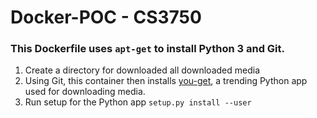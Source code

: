 # Docker-POC - CS3750

### This Dockerfile uses ```apt-get``` to install Python 3 and Git.
1. Create a directory for downloaded all downloaded media
2. Using Git, this container then installs [you-get](https://github.com/soimort/you-get), a trending Python app used for downloading media.
3. Run setup for the Python app ```setup.py install --user```
